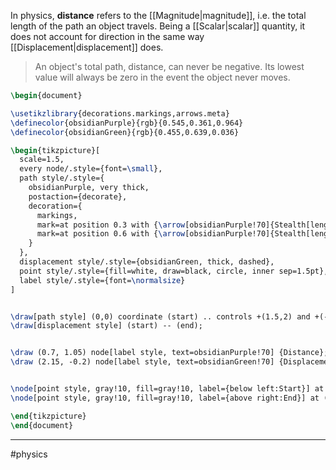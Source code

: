 In physics, **distance** refers to the [[Magnitude|magnitude]], i.e. the total length of the path an object travels. Being a [[Scalar|scalar]] quantity, it does not account for direction in the same way [[Displacement|displacement]] does. 

>An object's total path, distance, can never be negative. Its lowest value will always be zero in the event the object never moves.

```tikz
\begin{document}

\usetikzlibrary{decorations.markings,arrows.meta}
\definecolor{obsidianPurple}{rgb}{0.545,0.361,0.964}
\definecolor{obsidianGreen}{rgb}{0.455,0.639,0.036}

\begin{tikzpicture}[
  scale=1.5,
  every node/.style={font=\small},
  path style/.style={
    obsidianPurple, very thick,
    postaction={decorate},
    decoration={
      markings,
      mark=at position 0.3 with {\arrow[obsidianPurple!70]{Stealth[length=3pt, width=3pt]}},
      mark=at position 0.6 with {\arrow[obsidianPurple!70]{Stealth[length=3pt, width=3pt]}}
    }
  },
  displacement style/.style={obsidianGreen, thick, dashed},
  point style/.style={fill=white, draw=black, circle, inner sep=1.5pt},
  label style/.style={font=\normalsize}
]


\draw[path style] (0,0) coordinate (start) .. controls +(1.5,2) and +(-1,-1.5) .. (4.3,0.5) coordinate (end);
\draw[displacement style] (start) -- (end);


\draw (0.7, 1.05) node[label style, text=obsidianPurple!70] {Distance};
\draw (2.15, -0.2) node[label style, text=obsidianGreen!70] {Displacement};


\node[point style, gray!10, fill=gray!10, label={below left:Start}] at (start) {};
\node[point style, gray!10, fill=gray!10, label={above right:End}] at (end) {};

\end{tikzpicture}
\end{document}
```
---
#physics 
